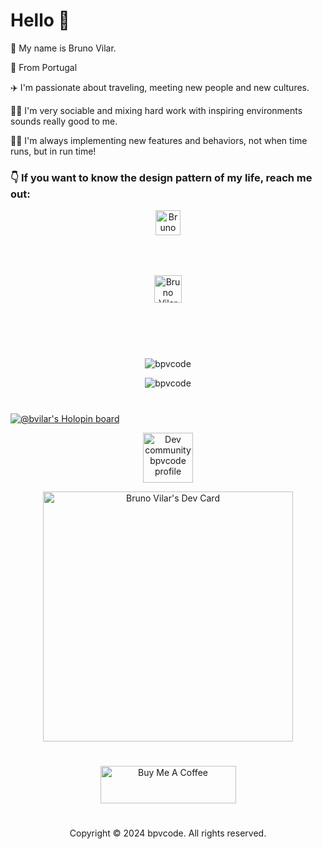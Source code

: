 # Hello 👋

🧑 My name is Bruno Vilar. 

📍 From Portugal

✈️ I'm passionate about traveling, meeting new people and new cultures.

🏄‍♂️ I'm very sociable and mixing hard work with inspiring environments sounds really good to me.

🧑‍💻 I'm always implementing new features and behaviors, not when time runs, but in run time!

### 👇 If  you want to know the design pattern of my life, reach me out:

<p align="center"><a href='https://www.linkedin.com/in/brunopinheirovilar/' target="_blank"><img alt='Bruno Vilar Linkedin' width = '40' src="https://raw.githubusercontent.com/rahuldkjain/github-profile-readme-generator/master/src/images/icons/Social/linked-in-alt.svg"></a></p>

<p align="center"><a href='mailto:bruno.p.vilar.code@gmail.com' ><img alt='Bruno Vilar email gmail' width = '44' style="padding: 50px;" src='https://cdn-icons-png.flaticon.com/512/552/552486.png'></a></p>

# 

<p align="center"> <img src="https://komarev.com/ghpvc/?username=bpvcode&label=Profile%20views&color=0e75b6&style=flat" alt="bpvcode" /> </p>

<!--<p align="center"><img src="https://github-readme-stats.vercel.app/api?username=bpvcode&include_all_commits=true&count_private=true&custom_title=Bruno Vilar GitHub Stats&show_icons=true&title_color=8B949E&text_color=FFFFFF&icon_color=cca42b&bg_color=0D1117" alt="bpvcode" /></p>-->
<p align="center"><img src="https://github-readme-stats.vercel.app/api/top-langs/?username=bpvcode&layout=compact&langs_count=8&title_color=8B949E&text_color=FFFFFF&bg_color=0D1117" alt="bpvcode" /></p>

#

[![@bvilar's Holopin board](https://holopin.me/bvilar)](https://holopin.io/@bvilar)

<p align="center"><a href="https://dev.to/bpvcode" target="_blank"><img src="https://d2fltix0v2e0sb.cloudfront.net/dev-black.png" alt="Dev community bpvcode profile" style="height: 80px !important;" ></a></p>

<p align="center"><a href="https://app.daily.dev/bpvcodeTech"><img src="https://api.daily.dev/devcards/584f37a375304b699373f5c6a23bcd7a.png?r=z85" width="400" alt="Bruno Vilar's Dev Card"/></a></p>

#

<p align="center"><a href="https://www.buymeacoffee.com/bpvcode" target="_blank"><img src="https://cdn.buymeacoffee.com/buttons/v2/default-yellow.png" alt="Buy Me A Coffee" style="height: 60px !important;width: 217px !important;" ></a></p>

#

<p align="center">Copyright © 2024 bpvcode. All rights reserved.</p>
<!--
**bpvcode/bpvcode** is a ✨ _special_ ✨ repository because its `README.md` (this file) appears on your GitHub profile.

Here are some ideas to get you started:

- 🔭 I’m currently working on ...
- 🌱 I’m currently learning ...
- 👯 I’m looking to collaborate on ...
- 🤔 I’m looking for help with ...
- 💬 Ask me about ...
- 📫 How to reach me: ...
- 😄 Pronouns: ...
- ⚡ Fun fact: ...
-->
